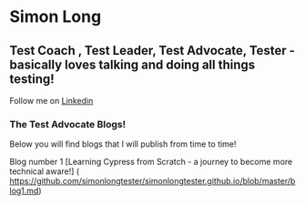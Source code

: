 # Simon Long
## Test Coach , Test Leader, Test Advocate, Tester - basically loves talking and doing all things testing!

Follow me on [Linkedin](www.linkedin.com/in/simonlongtester)


### The Test Advocate Blogs! 

Below you will find blogs that I will publish from time to time!  

Blog number 1 [Learning Cypress from Scratch - a journey to become more technical aware!] ( https://github.com/simonlongtester/simonlongtester.github.io/blob/master/blog1.md)


